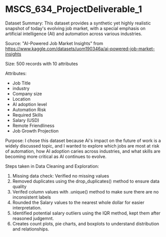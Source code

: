 # MSCS_634_ProjectDeliverable_1
Dataset Summary:
This dataset provides a synthetic yet highly realistic snapshot of today's evolving job market, with a special emphasis on artificial intelligence (AI) and automation across various industries. 

Source: "AI-Powered Job Market Insights" from https://www.kaggle.com/datasets/uom190346a/ai-powered-job-market-insights

Size: 500 records with 10 attributes

Attributes:
  - Job Title
  - industry
  - Company size
  - Location
  - AI adoption level
  - Automation Risk
  - Required Skills
  - Salary (USD)
  - Remote Friendliness
  - Job Growth Projection


Purpose: I chose this dataset because Ai's impact on the future of work is a widely discussed topic, and I wanted to explore which jobs are most at risk of automation, how AI adoption caries across industries, and what skills are becoming more critical as AI continues to evolve.

Steps taken in Data Cleaning and Exploration:

1. Missing data check: Verified no missing values
2. Removed duplicates using the drop_duplicates() method to ensure data quality
3. Verifed column values with .unique() method to make sure there are no inconsistent labels
4. Rounded the Salary values to the nearest whole dollar for easier interpretation.
5. Identified potential salary outliers using the IQR method, kept them after reasoned judgemnt.
6. Creates count plots, pie charts, and boxplots to understand distribution and relationships.
